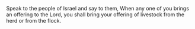 Speak to the people of Israel and say to them, When any one of you brings an offering to the Lord, you shall bring your offering of livestock from the herd or from the flock.
